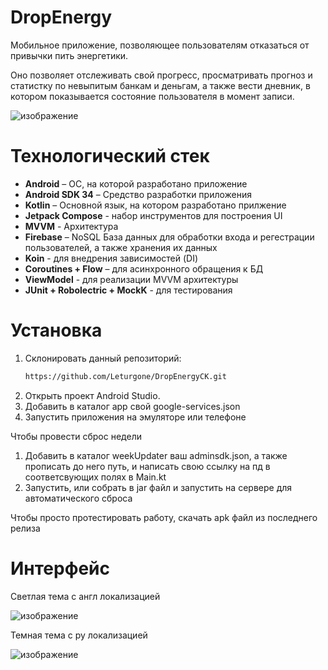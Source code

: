 # DropEnergy

Мобильное приложение, позволяющее пользователям отказаться от привычки пить энергетики. 

Оно позволяет отслеживать свой прогресс, просматривать прогноз и статистку по невыпитым банкам и деньгам, а также вести дневник, в котором показывается состояние пользователя в момент записи.

![изображение](https://github.com/user-attachments/assets/f75fc5d1-34f3-493c-8656-0d60af266c03)

# Технологический стек
- **Android** – ОС, на которой разработано приложение
- **Android SDK 34** – Средство разработки приложения
- **Kotlin** – Основной язык, на котором разработано прилжение
- **Jetpack Compose** - набор инструментов для построения UI
- **MVVM** - Архитектура
- **Firebase** – NoSQL База данных для обработки входа и регестрации пользователей, а также хранения их данных
- **Koin** - для внедрения зависимостей (DI)  
- **Coroutines + Flow** – для асинхронного обращения к БД
- **ViewModel** - для реализации MVVM архитектуры
- **JUnit + Robolectric + MockK** - для тестирования

# Установка
1. Склонировать данный репозиторий:  
   ```bash
   https://github.com/Leturgone/DropEnergyCK.git
2. Открыть проект Android Studio.
3. Добавить в каталог app свой google-services.json
4. Запустить приложения на эмуляторе или телефоне
   
  Чтобы провести сброс недели
1. Добавить в каталог weekUpdater ваш adminsdk.json, а также прописать до него путь, и написать свою ссылку на пд в соответсвующих полях в Main.kt
2. Запустить, или собрать в jar файл и запустить на сервере для автоматического сброса

Чтобы просто протестировать работу, скачать apk файл из последнего релиза

# Интерфейс
Светлая тема с англ локализацией

![изображение](https://github.com/user-attachments/assets/22834d9a-db7d-435f-a515-e39f3c0500dd)

Темная тема с ру локализацией

![изображение](https://github.com/user-attachments/assets/f75fc5d1-34f3-493c-8656-0d60af266c03)


